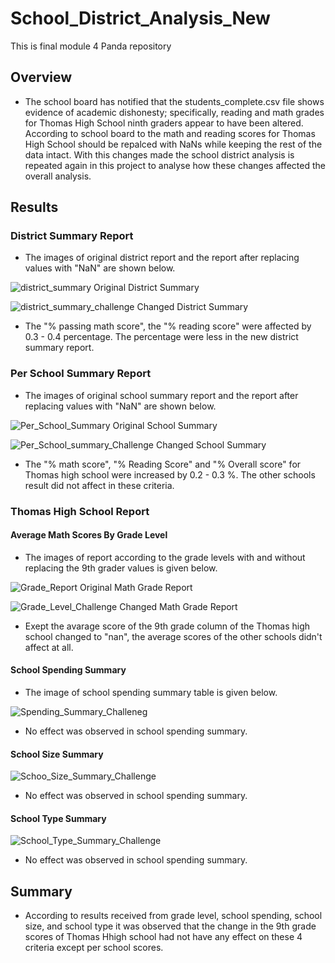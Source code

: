 # School_District_Analysis_New
This is final module 4 Panda repository
## Overview
- The school board has notified that the students_complete.csv file shows evidence of academic dishonesty; specifically, reading and math grades for Thomas High School ninth graders appear to have been altered.  According to school board to the math and reading scores for Thomas High School should be repalced with NaNs while keeping the rest of the data intact. With this changes made the school district analysis is repeated again in this project to analyse how these changes affected the overall analysis.

## Results
### District Summary Report
- The images of original district report and the report after replacing values with "NaN" are shown below.

![district_summary](https://user-images.githubusercontent.com/92752935/143724089-2ca2f3f5-7b79-4f08-ba31-aed44f840f5d.png)
Original District Summary

![district_summary_challenge](https://user-images.githubusercontent.com/92752935/143724083-0bb79aab-9622-4b79-866f-e6a4c7034763.png)
Changed District Summary

- The "% passing math score", the "% reading score" were affected by 0.3 - 0.4 percentage. The percentage were less in the new district summary report.

### Per School Summary Report
- The images of original school summary report and the report after replacing values with "NaN" are shown below.

![Per_School_Summary](https://user-images.githubusercontent.com/92752935/143724448-95cd8301-822e-4003-a8d5-fa1307f9e445.png)
Original School Summary

![Per_School_summary_Challenge](https://user-images.githubusercontent.com/92752935/143724434-3879af81-364d-415b-ab8e-2cb8aad13115.png)
Changed School Summary

- The "% math score", "%  Reading Score" and "% Overall score" for Thomas high school were increased by 0.2 - 0.3 %. The other schools result did not affect in these 
  criteria.

### Thomas High School Report
#### Average Math Scores By Grade Level
- The images of report according to the grade levels with and without replacing the 9th grader values is given below.

![Grade_Report](https://user-images.githubusercontent.com/92752935/143724770-124c6501-41ce-4a13-a1fe-eabdc543a768.png)
Original Math Grade Report

![Grade_Level_Challenge](https://user-images.githubusercontent.com/92752935/143724782-2e509b49-1c74-4db2-8849-90e2df38e73f.png)
Changed Math Grade Report

- Exept the avarage score of the 9th grade column of the Thomas high school changed to "nan", the average scores of the other schools didn't affect at all.

#### School Spending Summary
- The image of school spending summary table is given below.

![Spending_Summary_Challeneg](https://user-images.githubusercontent.com/92752935/143726477-8748d10a-1da7-4bfc-b19d-3e5f704a23e9.png)

- No effect was observed in school spending summary. 

#### School Size Summary
![Schoo_Size_Summary_Challenge](https://user-images.githubusercontent.com/92752935/143726502-bfb35cdd-5fda-4f61-b65e-f2bdc415ed50.png)

- No effect was observed in school spending summary.

#### School Type Summary
![School_Type_Summary_Challenge](https://user-images.githubusercontent.com/92752935/143726558-3060636d-1b91-43c1-83c7-404c40917010.png)

- No effect was observed in school spending summary.

## Summary
- According to results received from grade level, school spending, school size, and school type it was observed that the change in the 9th grade scores of Thomas Hhigh school had not have any effect on these 4 criteria except per school scores.











